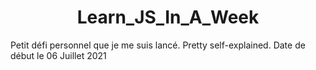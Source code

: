 <h1 align="center">Learn_JS_In_A_Week</h1>
Petit défi personnel que je me suis lancé. Pretty self-explained.
Date de début le 06 Juillet 2021
